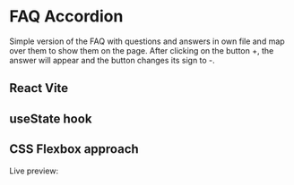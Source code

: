 # FAQ Accordion

Simple version of the FAQ with questions and answers in own file and map over them to show them on the page.
After clicking on the button +, the answer will appear and the button changes its sign to -.

## React Vite

## useState hook

## CSS Flexbox approach

Live preview:
